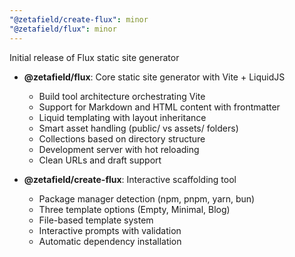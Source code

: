 ```yaml
---
"@zetafield/create-flux": minor
"@zetafield/flux": minor
---
```


Initial release of Flux static site generator

- **@zetafield/flux**: Core static site generator with Vite + LiquidJS
  - Build tool architecture orchestrating Vite
  - Support for Markdown and HTML content with frontmatter
  - Liquid templating with layout inheritance
  - Smart asset handling (public/ vs assets/ folders)
  - Collections based on directory structure
  - Development server with hot reloading
  - Clean URLs and draft support

- **@zetafield/create-flux**: Interactive scaffolding tool  
  - Package manager detection (npm, pnpm, yarn, bun)
  - Three template options (Empty, Minimal, Blog)
  - File-based template system
  - Interactive prompts with validation
  - Automatic dependency installation
